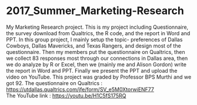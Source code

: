 # 2017_Summer_Marketing-Research
My Marketing Research project. 
This is my project including Questionnaire, the survey download from Qualtrics, the R code, and the report in Word and PPT. 
In this group project, I mainly setup the topic- preferences of Dallas Cowboys, Dallas Mavericks, and Texas Rangers, and design most of the questionnaire. Then my members put the questionnaire on Qualtrics, then we collect 83 responses most through our connections in Dallas area, then we do analyze by R or Excel, then we (mainly me and Alison Gordon) write the report in Word and PPT. Finally we present the PPT and upload the video on YouTube. 
This project was graded by Professor BPS Murthi and we got 92. 
The questionnaire on Qualtrics : https://utdallas.qualtrics.com/jfe/form/SV_e5M0XtorwiENF77  
The YouTube link : https://youtu.be/H1C5fS175RQ
